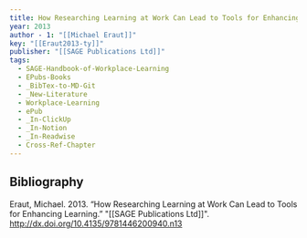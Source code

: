 ```yaml
---
title: How Researching Learning at Work Can Lead to Tools for Enhancing Learning
year: 2013
author - 1: "[[Michael Eraut]]"
key: "[[Eraut2013-ty]]"
publisher: "[[SAGE Publications Ltd]]"
tags:
  - SAGE-Handbook-of-Workplace-Learning
  - EPubs-Books
  - _BibTex-to-MD-Git
  - _New-Literature
  - Workplace-Learning
  - ePub
  - _In-ClickUp
  - _In-Notion
  - _In-Readwise
  - Cross-Ref-Chapter
---
```


## Bibliography
Eraut, Michael. 2013. “How Researching Learning at Work Can Lead to Tools for Enhancing Learning.” "[[SAGE Publications Ltd]]". http://dx.doi.org/10.4135/9781446200940.n13